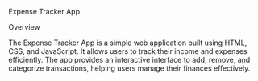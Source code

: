 Expense Tracker App

Overview

The Expense Tracker App is a simple web application built using HTML, CSS, and JavaScript. It allows users to track their income and expenses efficiently. The app provides an interactive interface to add, remove, and categorize transactions, helping users manage their finances effectively.
